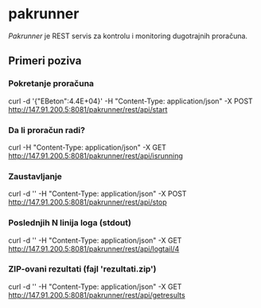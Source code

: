 # pakrunner

*Pakrunner* je REST servis za kontrolu i monitoring dugotrajnih proračuna. 

## Primeri poziva

### Pokretanje proračuna
curl -d '{"EBeton":4.4E+04}' -H "Content-Type: application/json" -X POST http://147.91.200.5:8081/pakrunner/rest/api/start

### Da li proračun radi?
curl -H "Content-Type: application/json" -X GET http://147.91.200.5:8081/pakrunner/rest/api/isrunning

### Zaustavljanje
curl -d '' -H "Content-Type: application/json" -X POST http://147.91.200.5:8081/pakrunner/rest/api/stop

### Poslednjih N linija loga (stdout)
curl -d '' -H "Content-Type: application/json" -X GET http://147.91.200.5:8081/pakrunner/rest/api/logtail/4

### ZIP-ovani rezultati (fajl 'rezultati.zip')
curl -d '' -H "Content-Type: application/json" -X GET http://147.91.200.5:8081/pakrunner/rest/api/getresults
